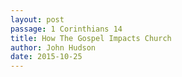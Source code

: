 ```yaml
---
layout: post
passage: 1 Corinthians 14 
title: How The Gospel Impacts Church
author: John Hudson
date: 2015-10-25
--- 
```

